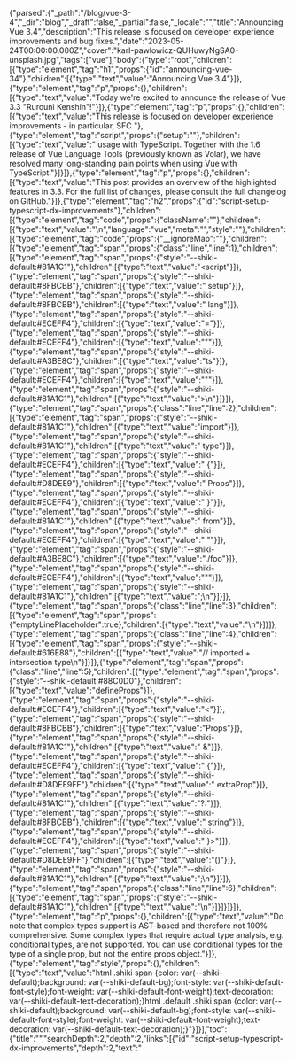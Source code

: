{"parsed":{"_path":"/blog/vue-3-4","_dir":"blog","_draft":false,"_partial":false,"_locale":"","title":"Announcing Vue 3.4","description":"This release is focused on developer experience improvements and bug fixes.","date":"2023-05-24T00:00:00.000Z","cover":"karl-pawlowicz-QUHuwyNgSA0-unsplash.jpg","tags":["vue"],"body":{"type":"root","children":[{"type":"element","tag":"h1","props":{"id":"announcing-vue-34"},"children":[{"type":"text","value":"Announcing Vue 3.4"}]},{"type":"element","tag":"p","props":{},"children":[{"type":"text","value":"Today we're excited to announce the release of Vue 3.3 \"Rurouni Kenshin\"!"}]},{"type":"element","tag":"p","props":{},"children":[{"type":"text","value":"This release is focused on developer experience improvements - in particular, SFC "},{"type":"element","tag":"script","props":{"setup":""},"children":[{"type":"text","value":" usage with TypeScript. Together with the 1.6 release of Vue Language Tools (previously known as Volar), we have resolved many long-standing pain points when using Vue with TypeScript."}]}]},{"type":"element","tag":"p","props":{},"children":[{"type":"text","value":"This post provides an overview of the highlighted features in 3.3. For the full list of changes, please consult the full changelog on GitHub."}]},{"type":"element","tag":"h2","props":{"id":"script-setup-typescript-dx-improvements"},"children":[{"type":"element","tag":"code","props":{"className":""},"children":[{"type":"text","value":"<script setup>"}]},{"type":"text","value":" + TypeScript DX Improvements"}]},{"type":"element","tag":"h3","props":{"id":"imported-and-complex-types-support-in-macros"},"children":[{"type":"text","value":"Imported and Complex Types Support in Macros"}]},{"type":"element","tag":"p","props":{},"children":[{"type":"text","value":"Previously, types used in the type parameter position of defineProps and defineEmits were limited to local types, and only supported type literals and interfaces. This is because Vue needs to be able to analyze the properties on the props interface in order to generate corresponding runtime options."}]},{"type":"element","tag":"p","props":{},"children":[{"type":"text","value":"This limitation is now resolved in 3.3. The compiler can now resolve imported types, and supports a limited set of complex types:"}]},{"type":"element","tag":"pre","props":{"className":"language-vue shiki shiki-themes nord","code":"<script setup lang=\"ts\">\nimport type { Props } from \"./foo\";\n\n// imported + intersection type\ndefineProps<Props & { extraProp?: string }>();\n</script>\n","language":"vue","meta":"","style":""},"children":[{"type":"element","tag":"code","props":{"__ignoreMap":""},"children":[{"type":"element","tag":"span","props":{"class":"line","line":1},"children":[{"type":"element","tag":"span","props":{"style":"--shiki-default:#81A1C1"},"children":[{"type":"text","value":"<script"}]},{"type":"element","tag":"span","props":{"style":"--shiki-default:#8FBCBB"},"children":[{"type":"text","value":" setup"}]},{"type":"element","tag":"span","props":{"style":"--shiki-default:#8FBCBB"},"children":[{"type":"text","value":" lang"}]},{"type":"element","tag":"span","props":{"style":"--shiki-default:#ECEFF4"},"children":[{"type":"text","value":"="}]},{"type":"element","tag":"span","props":{"style":"--shiki-default:#ECEFF4"},"children":[{"type":"text","value":"\""}]},{"type":"element","tag":"span","props":{"style":"--shiki-default:#A3BE8C"},"children":[{"type":"text","value":"ts"}]},{"type":"element","tag":"span","props":{"style":"--shiki-default:#ECEFF4"},"children":[{"type":"text","value":"\""}]},{"type":"element","tag":"span","props":{"style":"--shiki-default:#81A1C1"},"children":[{"type":"text","value":">\n"}]}]},{"type":"element","tag":"span","props":{"class":"line","line":2},"children":[{"type":"element","tag":"span","props":{"style":"--shiki-default:#81A1C1"},"children":[{"type":"text","value":"import"}]},{"type":"element","tag":"span","props":{"style":"--shiki-default:#81A1C1"},"children":[{"type":"text","value":" type"}]},{"type":"element","tag":"span","props":{"style":"--shiki-default:#ECEFF4"},"children":[{"type":"text","value":" {"}]},{"type":"element","tag":"span","props":{"style":"--shiki-default:#D8DEE9"},"children":[{"type":"text","value":" Props"}]},{"type":"element","tag":"span","props":{"style":"--shiki-default:#ECEFF4"},"children":[{"type":"text","value":" }"}]},{"type":"element","tag":"span","props":{"style":"--shiki-default:#81A1C1"},"children":[{"type":"text","value":" from"}]},{"type":"element","tag":"span","props":{"style":"--shiki-default:#ECEFF4"},"children":[{"type":"text","value":" \""}]},{"type":"element","tag":"span","props":{"style":"--shiki-default:#A3BE8C"},"children":[{"type":"text","value":"./foo"}]},{"type":"element","tag":"span","props":{"style":"--shiki-default:#ECEFF4"},"children":[{"type":"text","value":"\""}]},{"type":"element","tag":"span","props":{"style":"--shiki-default:#81A1C1"},"children":[{"type":"text","value":";\n"}]}]},{"type":"element","tag":"span","props":{"class":"line","line":3},"children":[{"type":"element","tag":"span","props":{"emptyLinePlaceholder":true},"children":[{"type":"text","value":"\n"}]}]},{"type":"element","tag":"span","props":{"class":"line","line":4},"children":[{"type":"element","tag":"span","props":{"style":"--shiki-default:#616E88"},"children":[{"type":"text","value":"// imported + intersection type\n"}]}]},{"type":"element","tag":"span","props":{"class":"line","line":5},"children":[{"type":"element","tag":"span","props":{"style":"--shiki-default:#88C0D0"},"children":[{"type":"text","value":"defineProps"}]},{"type":"element","tag":"span","props":{"style":"--shiki-default:#ECEFF4"},"children":[{"type":"text","value":"<"}]},{"type":"element","tag":"span","props":{"style":"--shiki-default:#8FBCBB"},"children":[{"type":"text","value":"Props"}]},{"type":"element","tag":"span","props":{"style":"--shiki-default:#81A1C1"},"children":[{"type":"text","value":" &"}]},{"type":"element","tag":"span","props":{"style":"--shiki-default:#ECEFF4"},"children":[{"type":"text","value":" {"}]},{"type":"element","tag":"span","props":{"style":"--shiki-default:#D8DEE9FF"},"children":[{"type":"text","value":" extraProp"}]},{"type":"element","tag":"span","props":{"style":"--shiki-default:#81A1C1"},"children":[{"type":"text","value":"?:"}]},{"type":"element","tag":"span","props":{"style":"--shiki-default:#8FBCBB"},"children":[{"type":"text","value":" string"}]},{"type":"element","tag":"span","props":{"style":"--shiki-default:#ECEFF4"},"children":[{"type":"text","value":" }>"}]},{"type":"element","tag":"span","props":{"style":"--shiki-default:#D8DEE9FF"},"children":[{"type":"text","value":"()"}]},{"type":"element","tag":"span","props":{"style":"--shiki-default:#81A1C1"},"children":[{"type":"text","value":";\n"}]}]},{"type":"element","tag":"span","props":{"class":"line","line":6},"children":[{"type":"element","tag":"span","props":{"style":"--shiki-default:#81A1C1"},"children":[{"type":"text","value":"</script>\n"}]}]}]}]},{"type":"element","tag":"p","props":{},"children":[{"type":"text","value":"Do note that complex types support is AST-based and therefore not 100% comprehensive. Some complex types that require actual type analysis, e.g. conditional types, are not supported. You can use conditional types for the type of a single prop, but not the entire props object."}]},{"type":"element","tag":"style","props":{},"children":[{"type":"text","value":"html .shiki span {color: var(--shiki-default);background: var(--shiki-default-bg);font-style: var(--shiki-default-font-style);font-weight: var(--shiki-default-font-weight);text-decoration: var(--shiki-default-text-decoration);}html .default .shiki span {color: var(--shiki-default);background: var(--shiki-default-bg);font-style: var(--shiki-default-font-style);font-weight: var(--shiki-default-font-weight);text-decoration: var(--shiki-default-text-decoration);}"}]}],"toc":{"title":"","searchDepth":2,"depth":2,"links":[{"id":"script-setup-typescript-dx-improvements","depth":2,"text":"<script setup> + TypeScript DX Improvements","children":[{"id":"imported-and-complex-types-support-in-macros","depth":3,"text":"Imported and Complex Types Support in Macros"}]}]}},"_type":"markdown","_id":"content:blog:vue-3-4.md","_source":"content","_file":"blog/vue-3-4.md","_extension":"md"},"hash":"W14GFabghK"}